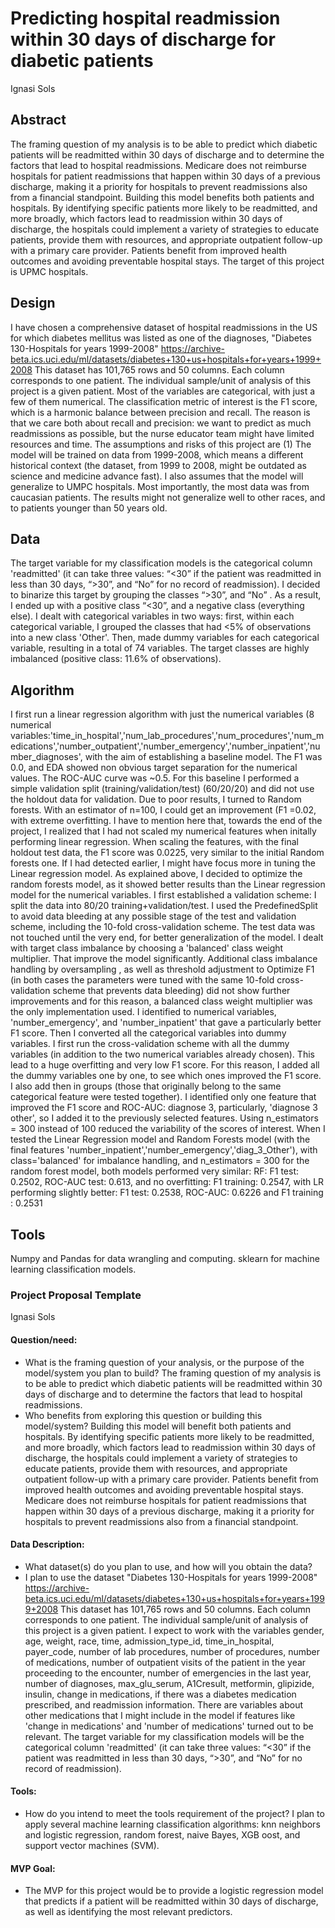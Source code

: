 







# Predicting hospital readmission within 30 days of discharge for diabetic patients 

Ignasi Sols

## **Abstract**

The framing question of my analysis is to be able to predict which diabetic patients will be readmitted within 30 days of discharge and to determine the factors that lead to hospital readmissions.  Medicare does not reimburse hospitals for patient readmissions that happen within 30 days of a previous discharge, making it a priority for hospitals to prevent readmissions also from a financial standpoint. Building this model benefits both patients and hospitals. By identifying specific patients more likely to be readmitted, and more broadly, which factors lead to readmission within 30 days of discharge, the hospitals could implement a variety of strategies to educate patients, provide them with resources, and appropriate outpatient follow-up with a primary care provider. Patients benefit from improved health outcomes and avoiding preventable hospital stays. The target of this project is UPMC hospitals.
  

## **Design**

I have chosen a comprehensive dataset of hospital readmissions in the US for which diabetes mellitus was listed as one of the diagnoses,  "Diabetes 130-Hospitals for years 1999-2008" https://archive-beta.ics.uci.edu/ml/datasets/diabetes+130+us+hospitals+for+years+1999+2008
  This dataset has 101,765 rows and 50 columns. Each column corresponds to one patient. The individual sample/unit of analysis of this project is a given patient. Most of the variables are categorical, with just a few of them numerical. The classification metric of interest is the F1 score, which is a harmonic balance between precision and recall. The reason is that we care both about recall and precision: we want to predict as much readmissions as possible, but the nurse educator team might have limited resources and time. The assumptions and risks of this project are (1) The model will be trained on data from 1999-2008, which means a different historical context (the dataset, from 1999 to 2008, might be outdated as science and medicine advance fast). I also assumes that the model will generalize to UMPC hospitals. Most importantly, the most data was from caucasian patients. The results might not generalize well to other races, and to patients younger than 50 years old. 


## **Data**

 The target variable for my classification models is  the categorical column 'readmitted' (it can take three values: “<30” if the patient was readmitted in less than 30 days, “>30”, and “No” for no record of readmission). I decided to binarize this target by grouping the classes “>30”, and “No” . As a result, I ended up with a positive class “<30”, and a negative class (everything else). 
I dealt with categorical variables in two ways: first, within each categorical variable, I grouped the classes that had <5% of observations into a new class 'Other'. Then, made dummy variables for each categorical variable, resulting in a total of 74 variables. 
The target classes are highly imbalanced (positive class: 11.6% of observations). 
 

## **Algorithm**

I first run a linear regression algorithm with just the numerical variables (8 numerical variables:'time_in_hospital','num_lab_procedures','num_procedures','num_medications','number_outpatient','number_emergency','number_inpatient','number_diagnoses', with the aim of establishing a baseline model. The F1 was 0.0, and EDA showed non obvious target separation for the numerical values. The ROC-AUC curve was ~0.5. For this baseline I performed a simple validation split (training/validation/test) (60/20/20) and did not use the holdout data for validation.
Due to poor results, I turned to Random forests. With an estimator of n=100, I could get an improvement (F1 =0.02, with extreme overfitting. I have to mention here that, towards the end of the project, I realized that I had not scaled my numerical features when initally performing linear regression. When scaling the features, with the final holdout test data, the F1 score was 0.0225, very similar to the initial Random forests one. If I had detected earlier, I might have focus more in tuning the Linear regression model. 
As explained above, I decided to optimize the random forests model, as it showed better results than the Linear regression model for the numerical variables.
I first established a validation scheme: I split the data into 80/20 training+validation/test. I used the PredefinedSplit to avoid data bleeding at any possible stage of the test and validation scheme, including the 10-fold cross-validation scheme.
The test data was not touched until the very end, for better generalization of the model.
I dealt with target class imbalance by choosing a 'balanced' class weight multiplier. That improve the model significantly. Additional class imbalance handling by oversampling , as well as threshold adjustment to Optimize F1 (in both cases the parameters were tuned with the same 10-fold cross-validation scheme that prevents data bleeding)  did not show further improvements and for this reason, a balanced class weight multiplier was the only implementation used.
I identified to numerical variables, 'number_emergency', and 'number_inpatient' that gave a particularly better F1 score. Then I converted all the categorical variables into dummy variables. I first run the cross-validation scheme with all the dummy variables (in addition to the two numerical variables already chosen). This lead to a huge overfitting and very low F1 score. For this reason, I added all the dummy variables one by one, to see which ones improved the F1 score. I also add then in groups (those that originally belong to the same categorical feature were tested together). I identified only one feature that improved the F1 score and ROC-AUC: diagnose 3, particularly, 'diagnose 3 other', so I added it to the previously selected features. Using n_estimators = 300 instead of 100 reduced the variability of the scores of interest. 
When I tested the Linear Regression model and Random Forests model (with the final features 'number_inpatient','number_emergency','diag_3_Other'), with class='balanced' for imbalance handling, and n_estimators = 300 for the random forest model, both models performed very similar: 
RF: F1 test: 0.2502, ROC-AUC test: 0.613, and no overfitting: F1 training: 0.2547, with LR performing slightly better: F1 test: 0.2538, ROC-AUC: 0.6226 and F1 training : 0.2531


## **Tools**

Numpy and Pandas for data wrangling and computing.
sklearn for machine learning classification models.


































### Project Proposal Template

Ignasi Sols

#### Question/need:

* What is the framing question of your analysis, or the purpose of the model/system you plan to build? 
  The framing question of my analysis is to be able to predict which diabetic patients will be readmitted within 30 days of discharge and to determine the factors that lead to hospital readmissions. 
* Who benefits from exploring this question or building this model/system?
  Building this model will benefit both patients and hospitals. By identifying specific patients more likely to be readmitted, and more broadly, which factors lead to readmission within 30 days of discharge, the hospitals could implement a variety of strategies to educate patients, provide them with resources, and appropriate outpatient follow-up with a primary care provider. Patients benefit from improved health outcomes and avoiding preventable hospital stays.
  Medicare does not reimburse hospitals for patient readmissions that happen within 30 days of a previous discharge, making it a priority for hospitals to prevent readmissions also from a financial standpoint.

#### Data Description:

* What dataset(s) do you plan to use, and how will you obtain the data?
* I plan to use the dataset "Diabetes 130-Hospitals for years 1999-2008" https://archive-beta.ics.uci.edu/ml/datasets/diabetes+130+us+hospitals+for+years+1999+2008
  This dataset has 101,765 rows and 50 columns. Each column corresponds to one patient. The individual sample/unit of analysis of this project is a given patient.
  I expect to work with the variables gender, age, weight, race, time, admission_type_id, time_in_hospital, payer_code, number of lab procedures, number of procedures, number of medications, number of outpatient visits of the patient in the year proceeding to the encounter, number of emergencies in the last year, number of diagnoses, max_glu_serum, A1Cresult, metformin, glipizide, insulin, change in medications, if there was a diabetes medication prescribed, and readmission information. There are variables about other medications that I might include in the model if features like 'change in medications' and 'number of medications' turned out to be relevant. 
  The target variable for my classification models will be the categorical column 'readmitted' (it can take three values: “<30” if the patient was readmitted in less than 30 days, “>30”, and “No” for no record of readmission). 

#### Tools:

* How do you intend to meet the tools requirement of the project? 
  I plan to apply several machine learning classification algorithms: knn neighbors and logistic regression, random forest, naive Bayes, XGB	oost, and support vector machines (SVM). 

#### MVP Goal:

* The MVP for this project would be to provide a logistic regression model that predicts if a patient will be readmitted within 30 days of discharge, as well as identifying the most relevant predictors. 